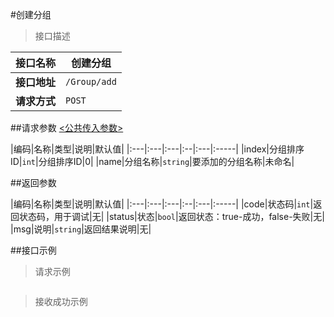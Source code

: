 #创建分组

>接口描述

| 接口名称 | 创建分组 |
|----------|--------|
|**接口地址**|```/Group/add```|
|**请求方式**|```POST```|

##请求参数
[<公共传入参数>](../README.md)  

|编码|名称|类型|说明|默认值|
|:---|:---|:---|:--|:---|:-----|
|index|分组排序ID|```int```|分组排序ID|0|
|name|分组名称|```string```|要添加的分组名称|未命名|

##返回参数

|编码|名称|类型|说明|默认值|
|:---|:---|:---|:--|:---|:-----|
|code|状态码|```int```|返回状态码，用于调试|无|
|status|状态|```bool```|返回状态：true-成功，false-失败|无|
|msg|说明|```string```|返回结果说明|无|

##接口示例

>请求示例

```

```

>接收成功示例

```

```